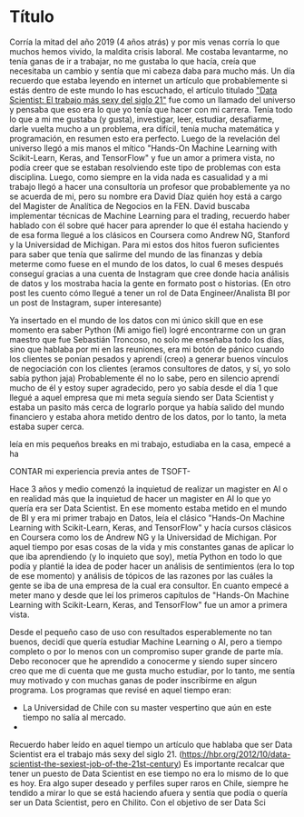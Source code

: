 # Título

Corría la mitad del año 2019 (4 años atrás) y por mis venas corría lo que muchos hemos vivido, la maldita crisis laboral. Me costaba levantarme, no tenía ganas de ir a trabajar, no me gustaba lo que hacía, creía que necesitaba un cambio y sentía que mi cabeza daba para mucho más. Un día recuerdo que estaba leyendo en internet un artículo que probablemente si estás dentro de este mundo lo has escuchado, el artículo titulado ["Data Scientist: El trabajo más sexy del siglo 21"](https://hbr.org/2012/10/data-scientist-the-sexiest-job-of-the-21st-century) fue como un llamado del universo y pensaba que eso era lo que yo tenía que hacer con mi carrera. Tenía todo lo que a mi me gustaba (y gusta), investigar, leer, estudiar, desafiarme, darle vuelta mucho a un problema, era difícil, tenía mucha matemática y programación, en resumen esto era perfecto. Luego de la revelación del universo llegó a mis manos el mítico "Hands-On Machine Learning with Scikit-Learn, Keras, and TensorFlow" y fue un amor a primera vista, no podía creer que se estaban resolviendo este tipo de problemas con esta disciplina. Luego, como siempre en la vida nada es casualidad y a mi trabajo llegó a hacer una consultoría un profesor que probablemente ya no se acuerda de mi, pero su nombre era David Díaz quién hoy está a cargo del Magister de Analítica de Negocios en la FEN. David buscaba implementar técnicas de Machine Learning para el trading, recuerdo haber hablado con él sobre qué hacer para aprender lo que él estaha haciendo y de esa forma llegué a los clásicos en Coursera como Andrew NG, Stanford y la Universidad de Michigan. Para mi estos dos hitos fueron suficientes para saber que tenía que salirme del mundo de las finanzas y debía meterme como fuese en el mundo de los datos, lo cual 6 meses después conseguí gracias a una cuenta de Instagram que cree donde hacia análisis de datos y los mostraba hacia la gente en formato post o historias. (En otro post les cuento cómo llegué a tener un rol de Data Engineer/Analista BI por un post de Instagram, super interesante)

Ya insertado en el mundo de los datos con mi único skill que en ese momento era saber Python (Mi amigo fiel) logré encontrarme con un gran maestro que fue Sebastián Troncoso, no solo me enseñaba todo los días, sino que hablaba por mi en las reuniones, era mi botón de pánico cuando los clientes se ponían pesados y aprendí (creo) a generar buenos vínculos de negociación con los clientes (eramos consultores de datos, y sí, yo solo sabía python jaja)
Probablemente él no lo sabe, pero en silencio aprendí mucho de él y estoy super agradecido, pero yo sabía desde el día 1 que llegué a aquel empresa que mi meta seguía siendo ser Data Scientist y estaba un pasito más cerca de lograrlo porque ya había salido del mundo financiero y estaba ahora metido dentro de los datos, por lo tanto, la meta estaba super cerca.













leía en mis pequeños breaks en mi trabajo, estudiaba en la casa, empecé a ha


CONTAR mi experiencia previa antes de TSOFT-

Hace 3 años y medio comenzó la inquietud de realizar un magister en AI o en realidad más que la inquietud de hacer un magister en AI lo que yo quería era ser Data Scientist. En ese momento estaba metido en el mundo de BI y era mi primer trabajo en Datos, leía el clásico "Hands-On Machine Learning with Scikit-Learn, Keras, and TensorFlow" y hacía cursos clásicos en Coursera como los de Andrew NG y la Universidad de Michigan. Por aquel tiempo por esas cosas de la vida y mis constantes ganas de aplicar lo que iba aprendiendo (y lo inquieto que soy), metía Python en todo lo que podía y plantié la idea de poder hacer un análisis de sentimientos (era lo top de ese momento) y análisis de tópicos de las razones por las cuáles la gente se iba de una empresa de la cual era consultor. En cuanto empecé a meter mano y desde que leí los primeros capítulos de "Hands-On Machine Learning with Scikit-Learn, Keras, and TensorFlow" fue un amor a primera vista.

Desde el pequeño caso de uso con resultados esperablemente no tan buenos, decidí que quería estudiar Machine Learning o AI, pero a tiempo completo o por lo menos con un compromiso super grande de parte mía. Debo reconocer que he aprendido a conocerme y siendo super sincero creo que me di cuenta que me gusta mucho estudiar, por lo tanto, me sentía muy motivado y con muchas ganas de poder inscribirme en algun programa. 
Los programas que revisé en aquel tiempo eran:

- La Universidad de Chile con su master vespertino que aún en este tiempo no salía al mercado.
- 




Recuerdo haber leído en aquel tiempo un artículo que hablaba que ser Data Scientist era el trabajo más sexy del siglo 21. (https://hbr.org/2012/10/data-scientist-the-sexiest-job-of-the-21st-century)
Es importante recalcar que tener un puesto de Data Scientist en ese tiempo no era lo mismo de lo que es hoy. Era algo super deseado y perfiles super raros en Chile, siempre he tendido a mirar lo que se está haciendo afuera y sentía que podía o quería ser un Data Scientist, pero en Chilito. 
Con el objetivo de ser Data Sci

